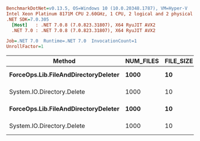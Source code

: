 ``` ini

BenchmarkDotNet=v0.13.5, OS=Windows 10 (10.0.20348.1787), VM=Hyper-V
Intel Xeon Platinum 8171M CPU 2.60GHz, 1 CPU, 2 logical and 2 physical cores
.NET SDK=7.0.305
  [Host]   : .NET 7.0.8 (7.0.823.31807), X64 RyuJIT AVX2
  .NET 7.0 : .NET 7.0.8 (7.0.823.31807), X64 RyuJIT AVX2

Job=.NET 7.0  Runtime=.NET 7.0  InvocationCount=1  
UnrollFactor=1  

```
|                               Method | NUM_FILES | FILE_SIZE | IsInsideDirectory |     Mean |   Error |   StdDev |
|------------------------------------- |---------- |---------- |------------------ |---------:|--------:|---------:|
| **ForceOps.Lib.FileAndDirectoryDeleter** |      **1000** |        **10** |             **False** | **150.8 ms** | **3.00 ms** |  **6.89 ms** |
|           System.IO.Directory.Delete |      1000 |        10 |             False | 126.2 ms | 2.52 ms |  6.94 ms |
| **ForceOps.Lib.FileAndDirectoryDeleter** |      **1000** |        **10** |              **True** | **329.5 ms** | **6.54 ms** | **11.45 ms** |
|           System.IO.Directory.Delete |      1000 |        10 |              True | 234.8 ms | 4.67 ms | 10.92 ms |
